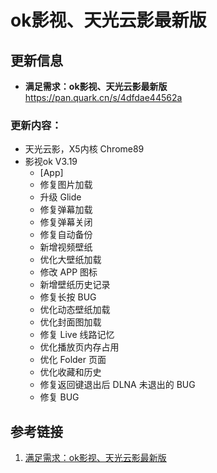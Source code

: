 # ok影视、天光云影最新版


## 更新信息

- **满足需求：ok影视、天光云影最新版**
  https://pan.quark.cn/s/4dfdae44562a

### 更新内容：

- 天光云影，X5内核 Chrome89
- 影视ok V3.19
  * [App]
  * 修复图片加载
  * 升级 Glide
  * 修复弹幕加载
  * 修复弹幕关闭
  * 修复自动备份
  * 新增视频壁纸
  * 优化大壁纸加载
  * 修改 APP 图标
  * 新增壁纸历史记录
  * 修复长按 BUG
  * 优化动态壁纸加载
  * 优化封面图加载
  * 修复 Live 线路记忆
  * 优化播放页内存占用
  * 优化 Folder 页面
  * 优化收藏和历史
  * 修复返回键退出后 DLNA 未退出的 BUG
  * 修复 BUG

## 参考链接

1. [满足需求：ok影视、天光云影最新版](https://pan.quark.cn/s/4dfdae44562a)
